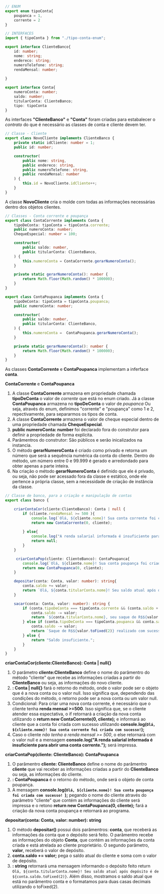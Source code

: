 ```typescript
// ENUM
export enum tipoConta{
    poupanca = 1,
    corrente = 2
}

// INTERFACES
import { tipoConta } from "./tipo-conta-enum";

export interface ClienteBanco{
    id: number;
    nome: string;
    endereco: string;
    numeroTelefone: string;
    rendaMensal: number;
    
}

export interface Conta{
    numeroConta: number;
    saldo: number;
    titularConta: ClienteBanco;
    tipo: tipoConta
}

```
As interfaces __"ClienteBanco"__ e __"Conta"__ foram criadas para estabalecer o _contrato_ do que é necessário as classes de conta e cliente devem ter.

```typescript
// Classe - Cliente
export class NovoCliente implements ClienteBanco {
    private static idCliente: number = 1;
    public id: number;

    constructor(
        public nome: string,
        public endereco: string,
        public numeroTelefone: string,
        public rendaMensal: number
    ) {
        this.id = NovoCliente.idCliente++;
    }
}

```
A classe __NovoCliente__ cria o molde com todas as informações necessárias dentro dos objetos clientes. 

```typescript
// Classes - Conta corrente e poupança 
export class ContaCorrente implements Conta {
    tipoDeConta: tipoConta = tipoConta.corrente;
    public numeroConta: number;
    ChequeEspecial: number = 100;

    constructor(
        public saldo: number,
        public titularConta: ClienteBanco,
    ) {
        this.numeroConta = ContaCorrente.gerarNumeroConta();
    }

    private static gerarNumeroConta(): number {
        return Math.floor(Math.random() * 100000);
    }
}

export class ContaPoupanca implements Conta {
    tipoDeConta: tipoConta = tipoConta.poupanca;
    public numeroConta: number;

    constructor(
        public saldo: number,
        public titularConta: ClienteBanco,
    ) {
        this.numeroConta =  ContaPoupanca.gerarNumeroConta();
    }

    private static gerarNumeroConta(): number {
        return Math.floor(Math.random() * 100000);
    }
}

```

As classes __ContaCorrente__ e __ContaPoupanca__ implementam a inferface __conta__.
 
 __ContaCorrente__ e  __ContaPoupanca__
 1. A classe __ContaCorrente__ armazena em propriedade chamada **tipoDeConta** o valor de *corrente* que está no enum criado. Já a classe __ContaPoupanca__ armazena no **tipoDeConta** o valor de *poupanca* Ou seja, através do enum, definimos "corrente" e "poupança" como 1 e 2, repectivamente, para separarmos os tipos de conta.
 2. A classe __ContaCorrente__  armazena o valor de cheque especial dentro de uma propriedade chamada **ChequeEspecial**.
 3. __public numeroConta: number__ foi declarado fora do construtor para definir a propriedade de forma explícita.
 4. Parâmentros do construtor: São públicos e serão inicalizados na instancia.
 5. O método __gerarNumeroConta__ é criado como privado e retorna um número que será a sequência numérica da conta do cliente. Dentro do método, um número entre 0 e 99.999 é gerado e arredondado para obter apenas a parte inteira.
 6. Na criação o método __gerarNumeroConta__ é definido que ele é privado, ou seja, não pode ser acessado fora da classe e estático, onde ele pertence a própria classe, sem a necessidade de criação de instância da classe.

```typescript
// Classe de banco, para a criação e manipulação de contas
export class banco {

    criarContaCor(cliente:ClienteBanco): Conta | null {
        if (cliente.rendaMensal >= 500 ){
            console.log(`Olá, ${cliente.nome}! Sua conta corrente foi criada com sucesso! `);
            return new ContaCorrente(0, cliente);
        
        } else{
            console.log("A renda salarial informada é insuficiente para abrir uma conta corrente.");
            return null;
        }
    }

     criarContaPop(cliente: ClienteBanco): ContaPoupanca{
        console.log(`Olá, ${cliente.nome}! Sua conta poupança foi criada com sucesso! `);
        return new ContaPoupanca(0, cliente);
    }

    depositar(conta: Conta, valor: number): string{
        conta.saldo += valor;
        return `Olá, ${conta.titularConta.nome}! Seu saldo atual após depósito é de ${conta.saldo.toFixed(2)}`
    }

    sacar(conta: Conta, valor: number): string {
        if (conta.tipoDeConta === tipoConta.corrente && (conta.saldo + (conta as ContaCorrente).ChequeEspecial) >= valor) {
            conta.saldo -= valor;
            return `${conta.titularConta.nome}, seu saque de R$${valor.toFixed(2)} realizado com sucesso. Saldo atual: R$${conta.saldo.toFixed(2)}.`;
        } else if (conta.tipoDeConta === tipoConta.poupanca && conta.saldo >= valor) {
            conta.saldo -= valor;
            return `Saque de R$${valor.toFixed(2)} realizado com sucesso. Saldo atual: R$${conta.saldo.toFixed(2)}.`;
        } else {
            return "Saldo insuficiente.";
        }
    }
}


```
__criarContaCor(cliente:ClienteBanco): Conta | null{}__ 
1. O parâmetro **cliente:ClienteBanco** define o nome do parâmentro do método "cliente" que recebe as informações criadas a partir do **ClienteBanco** ou seja, as informações do novo cliente.
2. **: Conta | null{}** fará o retorno do método, onde o valor pode ser o objeto que é a nova conta ou o valor null. Isso significa que, dependendo das condições do método, o retorno pode ser a nova conta ou um valor null.
3. Condicional: Para criar uma nova conta corrente, é necessário que o cliente tenha **renda mensal >=500**. Isso significa que, se o cliente atender essa espectativa, o if retornará a criação da nova conta utilizando o __return new ContaCorrente(0, cliente);__ e informará ao cliente que a conta foi criada com sucesso utilizando __console.log(`Olá, ${cliente.nome}! Sua conta corrente foi criada com sucesso!`);__
4. Caso o cliente *não tenha a renda mensal >= 500*, o else retornará com o valor null e a mensagem __console.log("A renda salarial informada é insuficiente para abrir uma conta corrente.");__ será impressa.


__criarContaPop(cliente: ClienteBanco): ContaPoupanca__
1. O parâmentro **cliente: ClienteBanco** define o nome do parâmentro **cliente** que vai receber as informações criadas a partir do **ClienteBanco** ou seja, as informações do cliente.
2. **: ContaPoupanca** é o retorno do método, onde será o objeto de conta poupança.
3. A mensagem __console.log(`Olá, ${cliente.nome}! Sua conta poupança foi criada com sucesso! `);__ pegando o nome do cliente através do parâmetro "cliente" que contém as informações do cliente será impressa e o retono __return new ContaPoupanca(0, cliente);__ fará a criação da nova conta poupança e retornará ao programa.

__depositar(conta: Conta, valor: number): string__
1. O método **depositar()** possui dois parâmentros: **conta**, que receberá as informações da conta que o depósito será feito. O parâmentro recebe as informações do objeto __Conta__, que contém as informações da conta criada e está atrelada ao cliente proprietário. O segundo parâmetro, **valor**, receberá o valor de depósito.
2. **conta.saldo += valor;** pega o saldo atual do cliente e soma com o valor de depósito.
3. **: string** retornará uma mensagem informando o depósito feito return `Olá, ${conta.titularConta.nome}! Seu saldo atual após depósito é de ${conta.saldo.toFixed(2)}`. Além disso, mostramos o saldo atual que está no parâmentro conta e o formatamos para duas casas decimais utilizando o toFixed(2).


